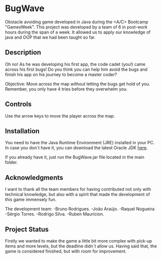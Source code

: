 # BugWave
Obstacle avoiding game developed in Java during the <A/C> Bootcamp "GamesWeek".
This project was developed by a team of 6 in post-work hours during the span of a week. It allowed us to apply our knowledge of java and OOP that we had been taught so far.

## Description
Oh no! As he was developing his first app, the code cadet (you!) came across his first bugs! Do you think you can help him avoid the bugs and finish his app on his journey to become a master coder?

Objective: Move across the map without letting the bugs get hold of you. Remember, you only have 4 tries before they overwhelm you. 

## Controls 
Use the arrow keys to move the player across the map. 

## Installation
You need to have the Java Runtime Environment (JRE) installed in your PC. In case you don´t have it, you can download the latest Oracle JDK [here](https://www.oracle.com/java/technologies/downloads/).

If you already have it, just run the BugWave.jar file located in the main folder.

## Acknowledgments 
I want to thank all the team members for having contributed not only with technical knowledge, but also with a spirit that made the development of this game immensely fun.

The development team:
-Bruno Rodrigues.
-João Araújo.
-Raquel Nogueira
-Sérgio Torres.
-Rodrigo Silva.
-Ruben Maurícion.

## Project Status
Firstly we wanted to make the game a little bit more complex with pick-up items and more levels, but the deadline didn´t allow us. Having said that, the game is considered finished, but with room for improvement.
